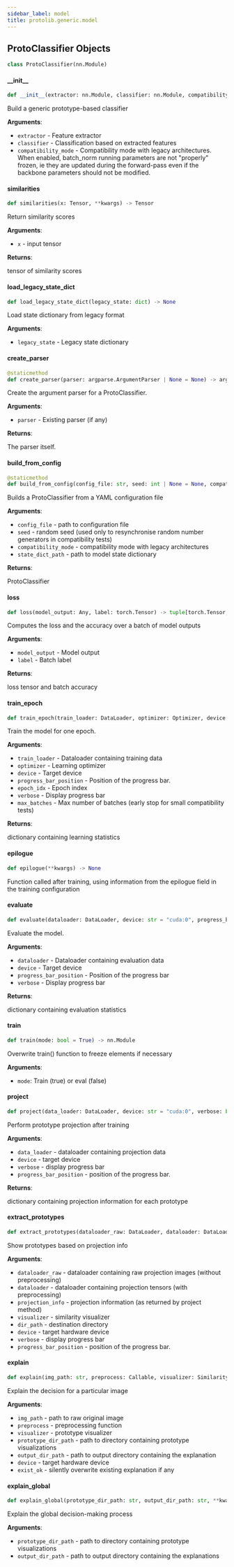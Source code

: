 ```yaml
---
sidebar_label: model
title: protolib.generic.model
---
```


## ProtoClassifier Objects

```python
class ProtoClassifier(nn.Module)
```

#### \_\_init\_\_

```python
def __init__(extractor: nn.Module, classifier: nn.Module, compatibility_mode: bool = False)
```

Build a generic prototype-based classifier

**Arguments**:

- `extractor` - Feature extractor
- `classifier` - Classification based on extracted features
- `compatibility_mode` - Compatibility mode with legacy architectures. \
  When enabled, batch_norm running parameters are not &quot;properly&quot; frozen, ie they are updated during the
  forward-pass even if the backbone parameters should not be modified.

#### similarities

```python
def similarities(x: Tensor, **kwargs) -> Tensor
```

Return similarity scores

**Arguments**:

- `x` - input tensor
  

**Returns**:

  tensor of similarity scores

#### load\_legacy\_state\_dict

```python
def load_legacy_state_dict(legacy_state: dict) -> None
```

Load state dictionary from legacy format

**Arguments**:

- `legacy_state` - Legacy state dictionary

#### create\_parser

```python
@staticmethod
def create_parser(parser: argparse.ArgumentParser | None = None) -> argparse.ArgumentParser
```

Create the argument parser for a ProtoClassifier.

**Arguments**:

- `parser` - Existing parser (if any)
  

**Returns**:

  The parser itself.

#### build\_from\_config

```python
@staticmethod
def build_from_config(config_file: str, seed: int | None = None, compatibility_mode: bool = False, state_dict_path: str | None = None) -> ProtoClassifier
```

Builds a ProtoClassifier from a YAML configuration file

**Arguments**:

- `config_file` - path to configuration file
- `seed` - random seed (used only to resynchronise random number generators in compatibility tests)
- `compatibility_mode` - compatibility mode with legacy architectures
- `state_dict_path` - path to model state dictionary
  

**Returns**:

  ProtoClassifier

#### loss

```python
def loss(model_output: Any, label: torch.Tensor) -> tuple[torch.Tensor, float]
```

Computes the loss and the accuracy over a batch of model outputs

**Arguments**:

- `model_output` - Model output
- `label` - Batch label
  

**Returns**:

  loss tensor and batch accuracy

#### train\_epoch

```python
def train_epoch(train_loader: DataLoader, optimizer: Optimizer, device: str = "cuda:0", progress_bar_position: int = 0, epoch_idx: int = 0, verbose: bool = False, max_batches: int | None = None) -> dict[str, float]
```

Train the model for one epoch.

**Arguments**:

- `train_loader` - Dataloader containing training data
- `optimizer` - Learning optimizer
- `device` - Target device
- `progress_bar_position` - Position of the progress bar.
- `epoch_idx` - Epoch index
- `verbose` - Display progress bar
- `max_batches` - Max number of batches (early stop for small compatibility tests)
  

**Returns**:

  dictionary containing learning statistics

#### epilogue

```python
def epilogue(**kwargs) -> None
```

Function called after training, using information from the epilogue
field in the training configuration

#### evaluate

```python
def evaluate(dataloader: DataLoader, device: str = "cuda:0", progress_bar_position: int = 0, verbose: bool = False) -> dict[str, float]
```

Evaluate the model.

**Arguments**:

- `dataloader` - Dataloader containing evaluation data
- `device` - Target device
- `progress_bar_position` - Position of the progress bar
- `verbose` - Display progress bar
  

**Returns**:

  dictionary containing evaluation statistics

#### train

```python
def train(mode: bool = True) -> nn.Module
```

Overwrite train() function to freeze elements if necessary

**Arguments**:

- `mode`: Train (true) or eval (false)

#### project

```python
def project(data_loader: DataLoader, device: str = "cuda:0", verbose: bool = False, progress_bar_position: int = 0) -> dict[int, dict]
```

Perform prototype projection after training

**Arguments**:

- `data_loader` - dataloader containing projection data
- `device` - target device
- `verbose` - display progress bar
- `progress_bar_position` - position of the progress bar.

**Returns**:

  dictionary containing projection information for each prototype

#### extract\_prototypes

```python
def extract_prototypes(dataloader_raw: DataLoader, dataloader: DataLoader, projection_info: dict[int, dict], visualizer: SimilarityVisualizer, dir_path: str, device: str, verbose: bool = False, progress_bar_position: int = 0) -> None
```

Show prototypes based on projection info

**Arguments**:

- `dataloader_raw` - dataloader containing raw projection images (without preprocessing)
- `dataloader` - dataloader containing projection tensors (with preprocessing)
- `projection_info` - projection information (as returned by project method)
- `visualizer` - similarity visualizer
- `dir_path` - destination directory
- `device` - target hardware device
- `verbose` - display progress bar
- `progress_bar_position` - position of the progress bar.

#### explain

```python
def explain(img_path: str, preprocess: Callable, visualizer: SimilarityVisualizer, prototype_dir_path: str, output_dir_path: str, device: str, exist_ok: bool = False, **kwargs, ,) -> None
```

Explain the decision for a particular image

**Arguments**:

- `img_path` - path to raw original image
- `preprocess` - preprocessing function
- `visualizer` - prototype visualizer
- `prototype_dir_path` - path to directory containing prototype visualizations
- `output_dir_path` - path to output directory containing the explanation
- `device` - target hardware device
- `exist_ok` - silently overwrite existing explanation if any

#### explain\_global

```python
def explain_global(prototype_dir_path: str, output_dir_path: str, **kwargs, ,) -> None
```

Explain the global decision-making process

**Arguments**:

- `prototype_dir_path` - path to directory containing prototype visualizations
- `output_dir_path` - path to output directory containing the explanations

